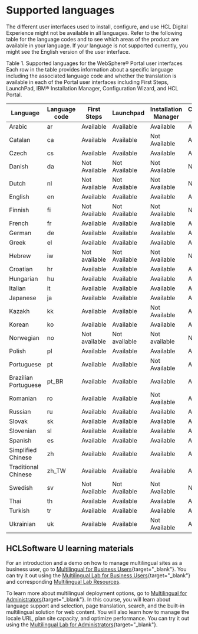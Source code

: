 # Supported languages

The different user interfaces used to install, configure, and use HCL Digital Experience might not be available in all languages. Refer to the following table for the language codes and to see which areas of the product are available in your language. If your language is not supported currently, you might see the English version of the user interface.

Table 1. Supported languages for the WebSphere® Portal user interfaces
Each row in the table provides information about a specific language including the associated language code and whether the translation is available in each of the Portal user interfaces including First Steps, LaunchPad, IBM® Installation Manager, Configuration Wizard, and HCL Portal.


|Language|	Language code	|First Steps	|Launchpad	|Installation Manager|	Configuration Wizard	|HCL Portal|
|-------|----------------|-----------------------|----------------------|-----------------------|-------------|--------|
|Arabic|	ar	|Available	|Available	|Available	|Available	|Available|
|Catalan	|ca	|Available	|Available	|Not Available	|Available	|Available|
|Czech	|cs	|Available	|Available	|Available	|Available	|Available|
|Danish|	da	|Not Available	|Not Available	|Not Available	|Not Available	|Available|
|Dutch	|nl	|Not Available	|Not Available	|Not Available	|Not Available	|Available|
|English	|en	|Available	|Available	|Available	|Available	|Available|
|Finnish	|fi	|Not Available	|Not Available	|Not Available	|Not Available	|Available|
|French	|fr	|Available	|Available	|Available	|Available	|Available|
|German	|de	|Available	|Available	|Available	|Available	|Available|
|Greek	|el	|Available	|Available	|Available	|Available	|Available|
|Hebrew	|iw	|Not available	|Not Available	|Not Available	|Not Available	|Available|
|Croatian	|hr	|Available	|Available	|Available	|Available	|Available|
|Hungarian	|hu	|Available	|Available	|Available	|Available	|Available|
|Italian	|it	|Available	|Available	|Available	|Available	|Available|
|Japanese	|ja	|Available	|Available	|Available	|Available	|Available|
|Kazakh	|kk	|Available	|Available	|Not Available	|Available	|Available|
|Korean	|ko	|Available	|Available	|Available	|Available	|Available|
|Norwegian	|no	|Not available	|Not available	|Not available	|Not available	|Available|
|Polish	|pl	|Available	|Available	|Available	|Available	|Available|
|Portuguese	|pt	|Available	|Available	|Not Available	|Available	|Available|
|Brazilian Portuguese	|pt_BR	|Available	|Available	|Available	|Available	|Available|
|Romanian	|ro	|Available	|Available	|Not Available	|Available	|Available|
|Russian	|ru	|Available	|Available	|Available	|Available	|Available|
|Slovak	|sk	|Available	|Available	|Available	|Available	|Available|
|Slovenian	|sl	|Available	|Available	|Available	|Available	|Available|
|Spanish	|es	|Available	|Available	|Available	|Available	|Available|
|Simplified Chinese	|zh	|Available	|Available	|Available	|Available	|Available|
|Traditional Chinese	|zh_TW	|Available	|Available	|Available	|Available	|Available|
|Swedish|	sv	|Not Available	|Not Available	|Not Available	|Not Available	|Available|
|Thai	|th	|Available	|Available	|Available	|Available	|Available|
|Turkish	|tr	|Available	|Available	|Available	|Available	|Available|
|Ukrainian	|uk	|Available	|Available	|Not Available	|Available	|Available|

## HCLSoftware U learning materials

For an introduction and a demo on how to manage multilingual sites as a business user, go to [Multilingual for Business Users](https://hclsoftwareu.hcltechsw.com/component/axs/?view=sso_config&id=3&forward=https%3A%2F%2Fhclsoftwareu.hcltechsw.com%2Fcourses%2Flesson%2F%3Fid%3D2792){target="_blank"}. You can try it out using the [Multilingual Lab for Business Users](https://hclsoftwareu.hcltechsw.com/images/Lc4sMQCcN5uxXmL13gSlsxClNTU3Mjc3NTc4MTc2/DS_Academy/DX/Business_User/HDX-BU-200_Multilingual_Lab.pdf){target="_blank"} and corresponding [Multilingual Lab Resources](https://hclsoftwareu.hcltechsw.com/images/Lc4sMQCcN5uxXmL13gSlsxClNTU3Mjc3NTc4MTc2/DS_Academy/DX/Business_User/HDX-BU-200_Multilingual_Lab_Resources.zip).

To learn more about multilingual deployment options, go to [Multilingual for Administrators](https://hclsoftwareu.hcltechsw.com/component/axs/?view=sso_config&id=3&forward=https%3A%2F%2Fhclsoftwareu.hcltechsw.com%2Fcourses%2Flesson%2F%3Fid%3D3364){target="_blank"}. In this course, you will learn about language support and selection, page translation, search, and the built-in multilingual solution for web content. You will also learn how to manage the locale URL, plan site capacity, and optimize performance. You can try it out using the [Multilingual Lab for Administrators](https://hclsoftwareu.hcltechsw.com/component/axs/?view=sso_config&id=3&forward=https%3A%2F%2Fhclsoftwareu.hcltechsw.com%2Fcourses%2Flesson%2F%3Fid%3D3364){target="_blank"}.